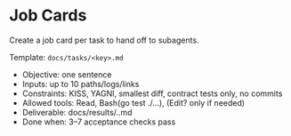 # Job Cards
Create a job card per task to hand off to subagents.

Template: `docs/tasks/<key>.md`

- Objective: one sentence
- Inputs: up to 10 paths/logs/links
- Constraints: KISS, YAGNI, smallest diff, contract tests only, no commits
- Allowed tools: Read, Bash(go test ./...), (Edit? only if needed)
- Deliverable: docs/results/<key>.<role>.md
- Done when: 3–7 acceptance checks pass

